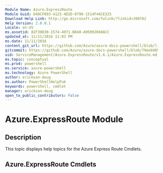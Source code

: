```yaml
---
Module Name: Azure.ExpressRoute
Module Guid: D48CF693-4125-4D2D-8790-1514F44CE325
Download Help Link: http://go.microsoft.com/fwlink/?linkid=390762
Help Version: 2.0.0.1
Locale: en-US
ms.assetid: 82F30D30-1574-4971-B840-A95092040ACC
updated_at: 11/11/2016 11:03 PM
ms.date: 11/11/2016
content_git_url: https://github.com/Azure/azure-docs-powershell/blob/live/azureps-cmdlets-docs/ServiceManagement/Azure.ExpressRoute/v1.6.1/Azure.ExpressRoute.md
gitcommit: https://github.com/Azure/azure-docs-powershell/blob/79eeb985ea480979357fb4695832a0c3d29a48bf/azureps-cmdlets-docs/ServiceManagement/Azure.ExpressRoute/v1.6.1/Azure.ExpressRoute.md
uid: ServiceManagement/Azure.ExpressRoute/v1.6.1/Azure.ExpressRoute.md
ms.topic: conceptual
ms.prod: powershell
ms.service: azure-powershell
ms.technology: Azure PowerShell
author: erickson-doug
ms.author: PowerShellHelpPub
keywords: powershell, cmdlet
manager: erickson-doug
open_to_public_contributors: False
---
```


# Azure.ExpressRoute Module
## Description
This topic displays help topics for the Azure Express Route Cmdlets. 

## Azure.ExpressRoute Cmdlets


